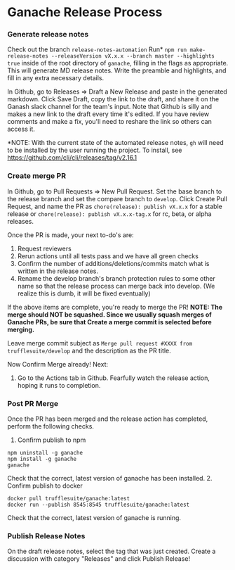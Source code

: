 # Ganache Release Process

### Generate release notes

Check out the branch `release-notes-automation`
Run* `npm run make-release-notes --releaseVersion vX.x.x --branch master --highlights true` inside of the root directory of `ganache`, filling in the flags as appropriate. This will generate MD release notes. Write the preamble and highlights, and fill in any extra necessary details.

In Github, go to Releases => Draft a New Release and paste in the generated markdown. Click Save Draft, copy the link to the draft, and share it on the Ganash slack channel for the team's input. Note that Github is silly and makes a new link to the draft every time it's edited. If you have review comments and make a fix, you'll need to reshare the link so others can access it.

*NOTE: With the current state of the automated release notes, `gh` will need to be installed by the user running the project. To install, see https://github.com/cli/cli/releases/tag/v2.16.1

### Create merge PR

In Github, go to Pull Requests => New Pull Request. Set the base branch to the release branch and set the compare branch to `develop`. Click Create Pull Request, and name the PR as `chore(release): publish vX.x.x` for a stable release or `chore(release): publish vX.x.x-tag.x` for rc, beta, or alpha releases.

Once the PR is made, your next to-do's are:

1.  Request reviewers
1.  Rerun actions until all tests pass and we have all green checks
1.  Confirm the number of additions/deletions/commits match what is written in the release notes.
1.  Rename the develop branch's branch protection rules to some other name so that the release process can merge back into develop. (We realize this is dumb, it will be fixed eventually)

If the above items are complete, you're ready to merge the PR!
**NOTE: The merge should NOT be squashed. Since we usually squash merges of Ganache PRs, be sure that Create a merge commit is selected before merging.**

Leave merge commit subject as `Merge pull request #XXXX from trufflesuite/develop` and the description as the PR title.

Now Confirm Merge already! Next:

1. Go to the Actions tab in Github. Fearfully watch the release action, hoping it runs to completion.

### Post PR Merge

Once the PR has been merged and the release action has completed, perform the following checks.

1. Confirm publish to npm

```console
npm uninstall -g ganache
npm install -g ganache
ganache
```

Check that the correct, latest version of ganache has been installed. 2. Confirm publish to docker

```console
docker pull trufflesuite/ganache:latest
docker run --publish 8545:8545 trufflesuite/ganache:latest
```

Check that the correct, latest version of ganache is running.

### Publish Release Notes

On the draft release notes, select the tag that was just created.
Create a discussion with category "Releases" and click Publish Release!

